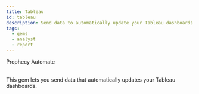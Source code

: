 ```yaml
---
title: Tableau
id: tableau
description: Send data to automatically update your Tableau dashboards
tags:
  - gems
  - analyst
  - report
---
```


<span class="badge">Prophecy Automate</span><br/><br/>

This gem lets you send data that automatically updates your Tableau dashboards.
